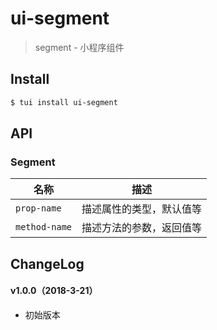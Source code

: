 # ui-segment

> segment - 小程序组件

## Install

``` bash
$ tui install ui-segment
```


## API

### Segment

| 名称                  | 描述                         |
|----------------------|------------------------------|
|`prop-name`           | 描述属性的类型，默认值等         |
|`method-name`         | 描述方法的参数，返回值等         |

## ChangeLog

#### v1.0.0（2018-3-21）

- 初始版本
